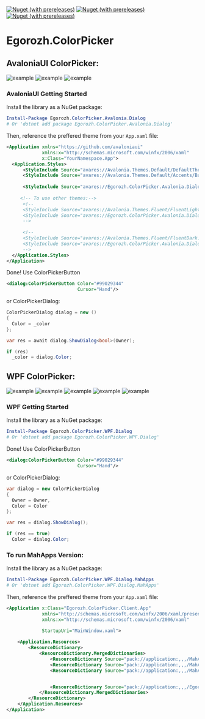 [![Nuget (with prereleases)](https://img.shields.io/nuget/vpre/Egorozh.ColorPicker.Avalonia.Dialog?label=avalonia-nuget&style=plastic)](https://www.nuget.org/packages/Egorozh.ColorPicker.Avalonia.Dialog/0.10.0.2-rc1) [![Nuget (with prereleases)](https://img.shields.io/nuget/vpre/Egorozh.ColorPicker.WPF.Dialog?label=wpf-nuget&style=plastic)](https://www.nuget.org/packages/Egorozh.ColorPicker.WPF.Dialog/) [![Nuget (with prereleases)](https://img.shields.io/nuget/vpre/Egorozh.ColorPicker.WPF.Dialog.MahApps?label=wpf-mahapps-nuget&style=plastic)](https://www.nuget.org/packages/Egorozh.ColorPicker.WPF.Dialog.MahApps/)

# Egorozh.ColorPicker

## AvaloniaUI ColorPicker:
![example](https://github.com/egorozh/Egorozh.ColorPicker.WPF/blob//v2.0/images/example-avalonia-1.png "Пример диалогого окна")
![example](https://github.com/egorozh/Egorozh.ColorPicker.WPF/blob//v2.0/images/example-avalonia-2.png "Пример диалогого окна")
![example](https://github.com/egorozh/Egorozh.ColorPicker.WPF/blob//v2.0/images/example-avalonia-3.png "Пример диалогого окна")

### AvaloniaUI  Getting Started

Install the library as a NuGet package:

```powershell
Install-Package Egorozh.ColorPicker.Avalonia.Dialog
# Or 'dotnet add package Egorozh.ColorPicker.Avalonia.Dialog'
```

Then, reference the preffered theme from your `App.xaml` file:

```xml
<Application xmlns="https://github.com/avaloniaui"
             xmlns:x="http://schemas.microsoft.com/winfx/2006/xaml"
             x:Class="YourNamespace.App">
  <Application.Styles>  
      <StyleInclude Source="avares://Avalonia.Themes.Default/DefaultTheme.xaml"/>
      <StyleInclude Source="avares://Avalonia.Themes.Default/Accents/BaseDark.xaml"/>
    
      <StyleInclude Source="avares://Egorozh.ColorPicker.Avalonia.Dialog/Themes/Default.axaml" />
    
     <!-- To use other themes:-->
      <!--
      <StyleInclude Source="avares://Avalonia.Themes.Fluent/FluentLight.xaml"/>
      <StyleInclude Source="avares://Egorozh.ColorPicker.Avalonia.Dialog/Themes/FluentLight.axaml" />
      -->
    
      <!--
      <StyleInclude Source="avares://Avalonia.Themes.Fluent/FluentDark.xaml"/>
      <StyleInclude Source="avares://Egorozh.ColorPicker.Avalonia.Dialog/Themes/FluentDark.axaml" />
      -->
  </Application.Styles>
</Application>
```
Done! Use ColorPickerButton 
```xml
<dialog:ColorPickerButton Color="#99029344"
                          Cursor="Hand"/>
```
or ColorPickerDialog:
```c#
ColorPickerDialog dialog = new ()
{
  Color = _color
};

var res = await dialog.ShowDialog<bool>(Owner);

if (res)
  _color = dialog.Color;
```

## WPF ColorPicker:
![example](https://github.com/egorozh/Egorozh.ColorPicker.WPF/blob//v2.0/images/example-wpf-1.png "Пример диалогого окна")
![example](https://github.com/egorozh/Egorozh.ColorPicker.WPF/blob//v2.0/images/example-wpf-2.png "Пример диалогого окна")
![example](https://github.com/egorozh/Egorozh.ColorPicker.WPF/blob//v2.0/images/example-wpf-3.png "Пример диалогого окна")
![example](https://github.com/egorozh/Egorozh.ColorPicker.WPF/blob//v2.0/images/example-wpf-4.png "Пример диалогого окна")
![example](https://github.com/egorozh/Egorozh.ColorPicker.WPF/blob//v2.0/images/example-wpf-mahapps-1.png "MahApps")

### WPF Getting Started

Install the library as a NuGet package:

```powershell
Install-Package Egorozh.ColorPicker.WPF.Dialog
# Or 'dotnet add package Egorozh.ColorPicker.WPF.Dialog'
```
Done! Use ColorPickerButton 
```xml
<dialog:ColorPickerButton Color="#99029344"
                          Cursor="Hand"/>
```
or ColorPickerDialog:
```c#
var dialog = new ColorPickerDialog
{
  Owner = Owner,
  Color = Color
};

var res = dialog.ShowDialog();

if (res == true)
  Color = dialog.Color;
```
### To run MahApps Version:
Install the library as a NuGet package:

```powershell
Install-Package Egorozh.ColorPicker.WPF.Dialog.MahApps
# Or 'dotnet add Egorozh.ColorPicker.WPF.Dialog.MahApps'
```
Then, reference the preffered theme from your `App.xaml` file:

```xml
<Application x:Class="Egorozh.ColorPicker.Client.App"
             xmlns="http://schemas.microsoft.com/winfx/2006/xaml/presentation"
             xmlns:x="http://schemas.microsoft.com/winfx/2006/xaml"
            
             StartupUri="MainWindow.xaml">

    <Application.Resources>
        <ResourceDictionary>
            <ResourceDictionary.MergedDictionaries>
                <ResourceDictionary Source="pack://application:,,,/MahApps.Metro;component/Styles/Controls.xaml" />
                <ResourceDictionary Source="pack://application:,,,/MahApps.Metro;component/Styles/Fonts.xaml" />
                <ResourceDictionary Source="pack://application:,,,/MahApps.Metro;component/Styles/Themes/Dark.Crimson.xaml" />


                <ResourceDictionary Source="pack://application:,,,/Egorozh.ColorPicker.WPF.Dialog.MahApps;component/Themes/Generic.xaml" />
            </ResourceDictionary.MergedDictionaries>
        </ResourceDictionary>
    </Application.Resources>
</Application>
```
